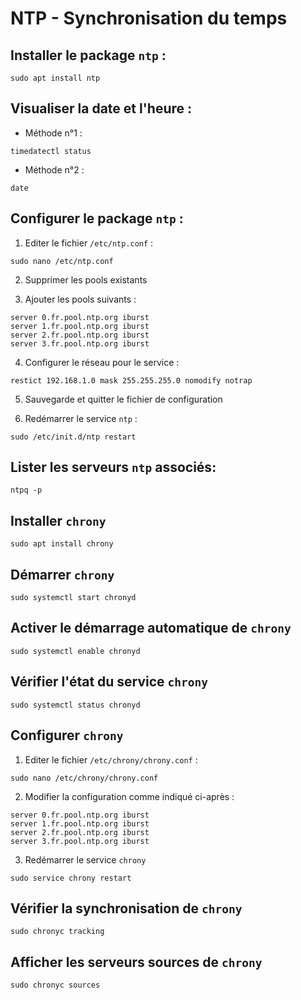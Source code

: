 # NTP - Synchronisation du temps

## Installer le package `ntp` :

```shell
sudo apt install ntp
```

## Visualiser la date et l'heure :

* Méthode n°1 :

```shell
timedatectl status
```

* Méthode n°2 :

```shell
date
```

## Configurer le package `ntp` :

1. Editer le fichier `/etc/ntp.conf` :

```shell
sudo nano /etc/ntp.conf
```

2. Supprimer les pools existants

3. Ajouter les pools suivants :

```shell
server 0.fr.pool.ntp.org iburst
server 1.fr.pool.ntp.org iburst
server 2.fr.pool.ntp.org iburst
server 3.fr.pool.ntp.org iburst
```

4. Configurer le réseau pour le service :

```shell
restict 192.168.1.0 mask 255.255.255.0 nomodify notrap
```

5. Sauvegarde et quitter le fichier de configuration

6. Redémarrer le service `ntp` :

```shell
sudo /etc/init.d/ntp restart
```

## Lister les serveurs `ntp` associés:

```shell
ntpq -p
```

## Installer `chrony`

```shell
sudo apt install chrony
```

## Démarrer `chrony`

```shell
sudo systemctl start chronyd
```

## Activer le démarrage automatique de `chrony`

```shell
sudo systemctl enable chronyd
```

## Vérifier l'état du service `chrony`

```shell
sudo systemctl status chronyd
```

## Configurer `chrony`

1. Editer le fichier `/etc/chrony/chrony.conf` :

```shell
sudo nano /etc/chrony/chrony.conf
```

2. Modifier la configuration comme indiqué ci-après :

```shell
server 0.fr.pool.ntp.org iburst
server 1.fr.pool.ntp.org iburst
server 2.fr.pool.ntp.org iburst
server 3.fr.pool.ntp.org iburst
```

3. Redémarrer le service `chrony`

```shell
sudo service chrony restart
```

## Vérifier la synchronisation de `chrony`

```shell
sudo chronyc tracking
```

## Afficher les serveurs sources de `chrony`

```shell
sudo chronyc sources
```
